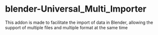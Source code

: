 # blender-Universal_Multi_Importer
This addon is made to facilitate the import of data in Blender, allowing the support of multiple files and multiple format at the same time
